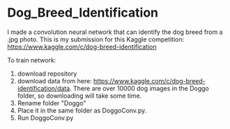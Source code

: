 # Dog_Breed_Identification
I made a convolution neural network that can identify the dog breed from a .jpg photo. This is my submission for this Kaggle competition: https://www.kaggle.com/c/dog-breed-identification

To train network:
1) download repository
2) download data from here: https://www.kaggle.com/c/dog-breed-identification/data. There are over 10000 dog images in the Doggo folder, so downloading will take some time. 
3) Rename folder "Doggo"
4) Place it in the same folder as DoggoConv.py. 
5) Run DoggoConv.py
